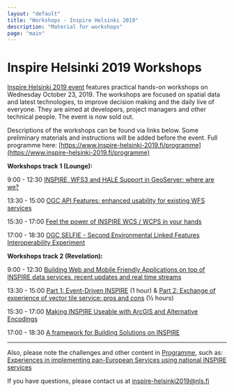 ```yaml
---
layout: "default"
title: "Workshops - Inspire Helsinki 2019"
description: "Material for workshops"
page: "main"
---
```

# Inspire Helsinki 2019 Workshops 

[Inspire Helsinki 2019 event](https://www.inspire-helsinki-2019.fi/) features practical hands-on workshops on Wednesday October 23, 2019. The workshops are focused on spatial data and latest technologies, to improve decision making and the daily live of everyone. They are aimed at developers, project managers and other technical people. The event is now sold out.

Descriptions of the workshops can be found via links below. Some preliminary materials and instructions will be added before the event.
Full programme here: [https://www.inspire-helsinki-2019.fi/programme](https://www.inspire-helsinki-2019.fi/programme)

**Workshops track 1 (Lounge):** 

9:00 - 12:30
[INSPIRE, WFS3 and HALE Support in GeoServer: where are we?](https://workshops.inspire-helsinki-2019.fi/workshop1)

13:30 - 15:00
[OGC API Features: enhanced usability for existing WFS services](https://workshops.inspire-helsinki-2019.fi/workshop3)

15:30 - 17:00
[Feel the power of INSPIRE WCS / WCPS in your hands](https://workshops.inspire-helsinki-2019.fi/workshop5)

17:00 - 18:30
[OGC SELFIE - Second Environmental Linked Features Interoperability Experiment](https://workshops.inspire-helsinki-2019.fi/workshop6)


**Workshops track 2 (Revelation):**

9:00 - 12:30
[Building Web and Mobile Friendly Applications on top of INSPIRE data services, recent updates and real time streams](https://workshops.inspire-helsinki-2019.fi/workshop2) 

13:30 - 15:00
[Part 1: Event-Driven INSPIRE](https://workshops.inspire-helsinki-2019.fi/workshop4) (1 hour) & [Part 2: Exchange of experience of vector tile service: pros and cons](https://workshops.inspire-helsinki-2019.fi/workshop4) (½ hours)

15:30 - 17:00
[Making INSPIRE Useable with ArcGIS and Alternative Encodings](https://workshops.inspire-helsinki-2019.fi/workshop7)

17:00 - 18:30
[A framework for Building Solutions on INSPIRE](https://workshops.inspire-helsinki-2019.fi/workshop9)

---

Also, please note the challenges and other content in [Programme](https://www.inspire-helsinki-2019.fi/programme), such as:
[Experiences in implementing pan-European Services using national INSPIRE services](https://workshops.inspire-helsinki-2019.fi/workshop8)


If you have questions, please contact us at inspire-helsinki2019@nls.fi
